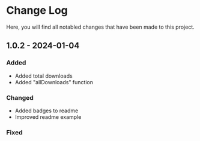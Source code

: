 # Change Log

Here, you will find all notabled changes that have been made to this project.

## 1.0.2 - 2024-01-04

### Added
- Added total downloads
- Added "allDownloads" function

### Changed
- Added badges to readme
- Improved readme example

### Fixed